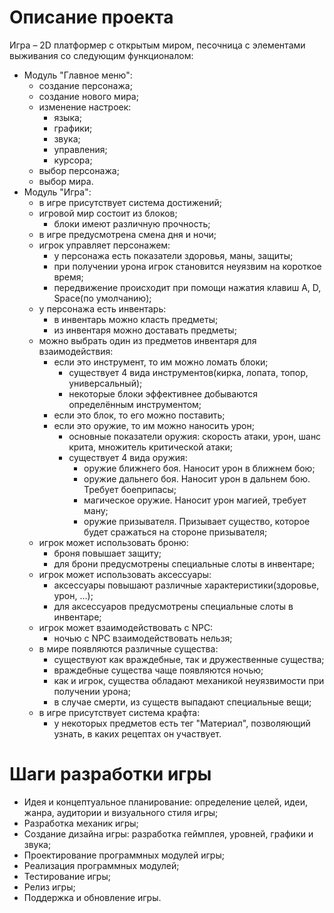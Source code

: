 # Описание проекта

Игра – 2D платформер с открытым миром, песочница с элементами выживания со следующим функционалом:

- Модуль "Главное меню":
  - создание персонажа;
  - создание нового мира;
  - изменение настроек:
    - языка;
    - графики;
    - звука;
    - управления;
    - курсора;
  - выбор персонажа;
  - выбор мира.
- Модуль "Игра":
  - в игре присутствует система достижений;
  - игровой мир состоит из блоков;
    - блоки имеют различную прочность;
  - в игре предусмотрена смена дня и ночи;
  - игрок управляет персонажем:
      - у персонажа есть показатели здоровья, маны, защиты;
      - при получении урона игрок становится неуязвим на короткое время;
      - передвижение происходит при помощи нажатия клавиш A, D, Space(по умолчанию);
  - у персонажа есть инвентарь:
    - в инвентарь можно класть предметы;
    - из инвентаря можно доставать предметы;
  - можно выбрать один из предметов инвентаря для взаимодействия:
    - если это инструмент, то им можно ломать блоки;
      - существует 4 вида инструментов(кирка, лопата, топор, универсальный);
      - некоторые блоки эффективнее добываются определённым инструментом;
    - если это блок, то его можно поставить;
    - если это оружие, то им можно наносить урон;
      - основные показатели оружия: скорость атаки, урон, шанс крита, множитель критической атаки;
      - существует 4 вида оружия:
        - оружие ближнего боя. Наносит урон в ближнем бою;
        - оружие дальнего боя. Наносит урон в дальнем бою. Требует боеприпасы;
        - магическое оружие. Наносит урон магией, требует ману;
        - оружие призывателя. Призывает существо, которое будет сражаться на стороне призывателя;
  - игрок может использовать броню:
    - броня повышает защиту;
    - для брони предусмотрены специальные слоты в инвентаре;
  - игрок может использовать аксессуары:
    - аксессуары повышают различные характеристики(здоровье, урон, ...);
    - для аксессуаров предусмотрены специальные слоты в инвентаре;
  - игрок может взаимодействовать с NPC:
    - ночью с NPC взаимодействовать нельзя;
  - в мире появляются различные существа:
    - существуют как враждебные, так и дружественные существа;
    - враждебные существа чаще появляются ночью;
    - как и игрок, существа обладают механикой неуязвимости при получении урона;
    - в случае смерти, из существ выпадают специальные вещи;
  - в игре присутствует система крафта:
    - у некоторых предметов есть тег "Материал", позволяющий узнать, в каких рецептах он участвует.

# Шаги разработки игры

- Идея и концептуальное планирование: определение целей, идеи, жанра, аудитории и визуального стиля игры;
- Разработка механик игры;
- Создание дизайна игры: разработка геймплея, уровней, графики и звука;
- Проектирование программных модулей игры;
- Реализация программных модулей;
- Тестирование игры;
- Релиз игры;
- Поддержка и обновление игры.
